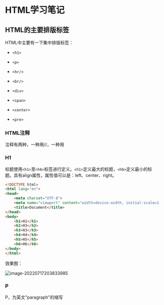 # HTML学习笔记

## HTML的主要排版标签

HTML中主要有一下集中排版标签：

+ `<h1>`

+ `<p>`
+ `<hr/>`
+ `<br/>`
+ `<div>`
+ `<span>`
+ `<center>`
+ `<pre>`

### HTML注释

注释有两种，一种用//，一种用<!-- 内容-->

### H1

标题使用`<h1>`至`<h6>`标签进行定义。`<h1>`定义最大的标题，`<h6>`定义最小的标题。具有align属性，属性值可以是：left、center、right。

```html
<!DOCTYPE html>
<html lang="en">
<head>
	<meta charset="UTF-8">
	<meta name="viewport" content="width=device-width, initial-scale=1.0">
	<title>Document</title>
</head>
<body>
	<h1>H1</h1>
	<h2>H3</h2>
	<h3>H3</h3>
	<h4>H4</h4>
	<h5>H5</h5>
	<h6>H6</h6>
</body>
</html>
```

效果图：

![image-20220717203833985](C:\Users\ThinkPad\AppData\Roaming\Typora\typora-user-images\image-20220717203833985.png)

### P

P，为英文"paragraph"的缩写